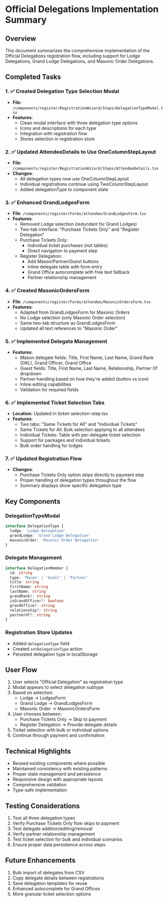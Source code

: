# Official Delegations Implementation Summary

## Overview
This document summarizes the comprehensive implementation of the Official Delegations registration flow, including support for Lodge Delegations, Grand Lodge Delegations, and Masonic Order Delegations.

## Completed Tasks

### 1. ✅ Created Delegation Type Selection Modal
- **File**: `/components/register/RegistrationWizard/Steps/DelegationTypeModal.tsx`
- **Features**:
  - Clean modal interface with three delegation type options
  - Icons and descriptions for each type
  - Integration with registration flow
  - Stores selection in registration store

### 2. ✅ Updated AttendeeDetails to Use OneColumnStepLayout
- **File**: `/components/register/RegistrationWizard/Steps/AttendeeDetails.tsx`
- **Changes**:
  - All delegation types now use OneColumnStepLayout
  - Individual registrations continue using TwoColumnStepLayout
  - Added delegationType to component state

### 3. ✅ Enhanced GrandLodgesForm
- **File**: `/components/register/Forms/attendee/GrandLodgesForm.tsx`
- **Features**:
  - Removed Lodge selection (redundant for Grand Lodges)
  - Two-tab interface: "Purchase Tickets Only" and "Register Delegation"
  - Purchase Tickets Only:
    - Individual ticket purchases (not tables)
    - Direct navigation to payment step
  - Register Delegation:
    - Add Mason/Partner/Guest buttons
    - Inline delegate table with form entry
    - Grand Office autocomplete with free text fallback
    - Partner relationship management

### 4. ✅ Created MasonicOrdersForm
- **File**: `/components/register/Forms/attendee/MasonicOrdersForm.tsx`
- **Features**:
  - Adapted from GrandLodgesForm for Masonic Orders
  - No Lodge selection (only Masonic Order selection)
  - Same two-tab structure as GrandLodgesForm
  - Updated all text references to "Masonic Order"

### 5. ✅ Implemented Delegate Management
- **Features**:
  - Mason delegate fields: Title, First Name, Last Name, Grand Rank (GKL), Grand Officer, Grand Office
  - Guest fields: Title, First Name, Last Name, Relationship, Partner Of dropdown
  - Partner handling based on how they're added (button vs icon)
  - Inline editing capabilities
  - Validation for required fields

### 6. ✅ Implemented Ticket Selection Tabs
- **Location**: Updated in ticket-selection-step.tsx
- **Features**:
  - Two tabs: "Same Tickets for All" and "Individual Tickets"
  - Same Tickets for All: Bulk selection applying to all attendees
  - Individual Tickets: Table with per-delegate ticket selection
  - Support for packages and individual tickets
  - Bulk order handling for lodges

### 7. ✅ Updated Registration Flow
- **Changes**:
  - Purchase Tickets Only option skips directly to payment step
  - Proper handling of delegation types throughout the flow
  - Summary displays show specific delegation type

## Key Components

### DelegationTypeModal
```typescript
interface DelegationType {
  lodge: 'Lodge Delegation'
  grandLodge: 'Grand Lodge Delegation'
  masonicOrder: 'Masonic Order Delegation'
}
```

### Delegate Management
```typescript
interface DelegationMember {
  id: string
  type: 'Mason' | 'Guest' | 'Partner'
  title: string
  firstName: string
  lastName: string
  grandRank?: string
  isGrandOfficer?: boolean
  grandOffice?: string
  relationship?: string
  partnerOf?: string
}
```

### Registration Store Updates
- Added `delegationType` field
- Created `setDelegationType` action
- Persisted delegation type in localStorage

## User Flow

1. User selects "Official Delegation" as registration type
2. Modal appears to select delegation subtype
3. Based on selection:
   - Lodge → LodgesForm
   - Grand Lodge → GrandLodgesForm
   - Masonic Order → MasonicOrdersForm
4. User chooses between:
   - Purchase Tickets Only → Skip to payment
   - Register Delegation → Provide delegate details
5. Ticket selection with bulk or individual options
6. Continue through payment and confirmation

## Technical Highlights

- Reused existing components where possible
- Maintained consistency with existing patterns
- Proper state management and persistence
- Responsive design with appropriate layouts
- Comprehensive validation
- Type-safe implementation

## Testing Considerations

1. Test all three delegation types
2. Verify Purchase Tickets Only flow skips to payment
3. Test delegate addition/editing/removal
4. Verify partner relationship management
5. Test ticket selection for bulk and individual scenarios
6. Ensure proper data persistence across steps

## Future Enhancements

1. Bulk import of delegates from CSV
2. Copy delegate details between registrations
3. Save delegation templates for reuse
4. Enhanced autocomplete for Grand Offices
5. More granular ticket selection options